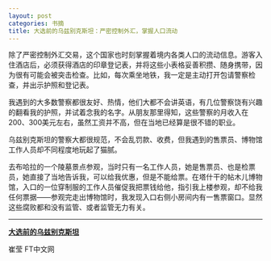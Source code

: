 ```yaml
---
layout: post
categories: 书摘
title: 大选前的乌兹别克斯坦：严密控制外汇，掌握人口流动
---
```


除了严密控制外汇交易，这个国家也时刻掌握着境内各类人口的流动信息。游客入住酒店后，必须获得酒店的印章登记表，并将这些小表格妥善积攒、随身携带，因为很有可能会被突击检查。比如，每次乘坐地铁，我一定是主动打开包请警察检查，并出示护照和登记表。

我遇到的大多数警察都很友好、热情，他们大都不会讲英语，有几位警察饶有兴趣的翻看我的护照，并试着念我的名字。从朋友那里得知，这些警察的月收入在200、300美元左右，虽然工资并不高，但在当地已经算是很不错的职业。

乌兹别克斯坦的警察大都很规范，不会乱罚款、收费，但我遇到的售票员、博物馆工作人员却不同程度地玩起了猫腻。

去布哈拉的一个陵墓景点参观，当时只有一名工作人员，她是售票员、也是检票员，她直接了当地告诉我，可以给我优惠，但是不能给票。在塔什干的帖木儿博物馆，入口的一位穿制服的工作人员催促我把票钱给他，指引我上楼参观，却不给我任何票据——参观完走出博物馆时，我发现入口右侧小房间内有一售票窗口。显然这些腐败都和没有监管、或者监管无力有关。

---

**[大选前的乌兹别克斯坦](http://www.ftchinese.com/story/001070208)**

崔莹 FT中文网